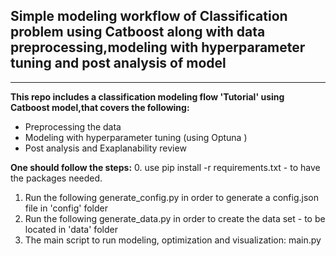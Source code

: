 ## Simple modeling workflow of Classification problem using Catboost along with data preprocessing,modeling with hyperparameter tuning and post analysis of model
-------------------------------
**This repo includes a classification modeling flow 'Tutorial' using Catboost model,that covers the following:**
* Preprocessing the data
* Modeling with hyperparameter tuning (using Optuna )
* Post analysis and Exaplanability review

**One should follow the steps:**
0. use pip install -r requirements.txt - to have the packages needed.
1. Run the following generate_config.py in order to generate a config.json file in 'config' folder
2. Run the following generate_data.py in order to create the data set - to be located in 'data' folder
3. The main script to run modeling, optimization and visualization: main.py
